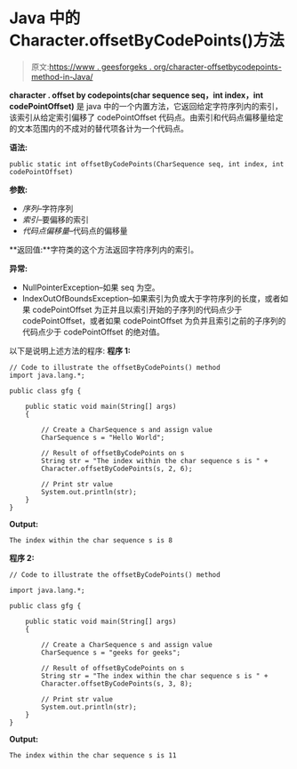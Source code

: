# Java 中的 Character.offsetByCodePoints()方法

> 原文:[https://www . geesforgeks . org/character-offsetbycodepoints-method-in-Java/](https://www.geeksforgeeks.org/character-offsetbycodepoints-method-in-java/)

**character . offset by codepoints(char sequence seq，int index，int codePointOffset)** 是 java 中的一个内置方法，它返回给定字符序列内的索引，该索引从给定索引偏移了 codePointOffset 代码点。由索引和代码点偏移量给定的文本范围内的不成对的替代项各计为一个代码点。

**语法:**

```
public static int offsetByCodePoints(CharSequence seq, int index, int codePointOffset)

```

**参数:**

*   *序列*–字符序列
*   *索引*–要偏移的索引
*   *代码点偏移量*–代码点的偏移量

**返回值:**字符类的这个方法返回字符序列内的索引。

**异常:**

*   NullPointerException–如果 seq 为空。
*   IndexOutOfBoundsException–如果索引为负或大于字符序列的长度，或者如果 codePointOffset 为正并且以索引开始的子序列的代码点少于 codePointOffset，或者如果 codePointOffset 为负并且索引之前的子序列的代码点少于 codePointOffset 的绝对值。

以下是说明上述方法的程序:
**程序 1:**

```
// Code to illustrate the offsetByCodePoints() method
import java.lang.*;

public class gfg {

    public static void main(String[] args)
    {

        // Create a CharSequence s and assign value
        CharSequence s = "Hello World";

        // Result of offsetByCodePoints on s
        String str = "The index within the char sequence s is " + 
        Character.offsetByCodePoints(s, 2, 6);

        // Print str value
        System.out.println(str);
    }
}
```

**Output:**

```
The index within the char sequence s is 8

```

**程序 2:**

```
// Code to illustrate the offsetByCodePoints() method

import java.lang.*;

public class gfg {

    public static void main(String[] args)
    {

        // Create a CharSequence s and assign value
        CharSequence s = "geeks for geeks";

        // Result of offsetByCodePoints on s
        String str = "The index within the char sequence s is " + 
        Character.offsetByCodePoints(s, 3, 8);

        // Print str value
        System.out.println(str);
    }
}
```

**Output:**

```
The index within the char sequence s is 11

```
